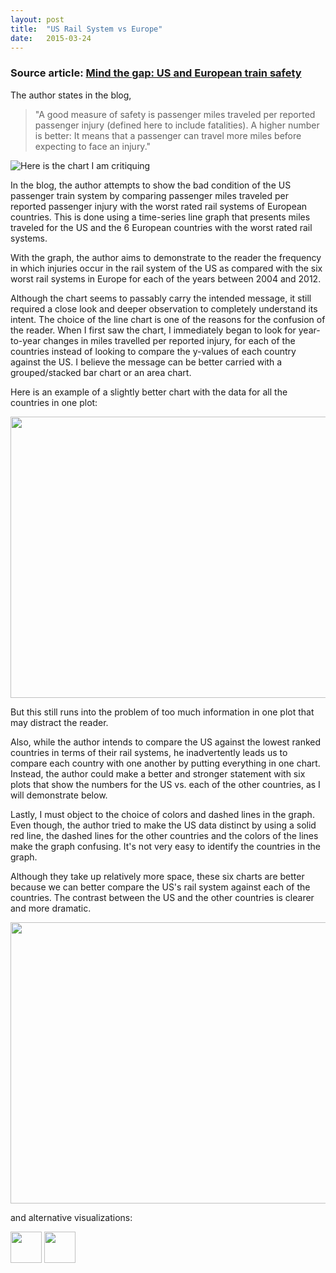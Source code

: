```yaml
---
layout: post
title:  "US Rail System vs Europe"
date:   2015-03-24
---
```


<h3> Source article: <a href='https://www.aei.org/publication/mind-the-gap-us-and-european-train-safety/'>Mind the gap: US and European train safety</a> </h3>

The author  states in the blog, 
 <blockquote>   "A good measure of safety is passenger miles traveled per reported passenger injury (defined here to include fatalities). A higher number is better: It means that a passenger can travel more miles before expecting to face an injury." </blockquote>

![Here is the chart I am critiquing](../../assets/source_chart.jpg)

In the blog, the author attempts to show the bad condition of the US passenger train system by comparing passenger miles traveled per reported passenger injury with the worst rated rail systems of European countries. This is done using a time-series line graph that presents miles traveled for the US and the 6 European countries with the worst rated rail systems. </p>

With the graph, the author aims to demonstrate to the reader the frequency in which injuries occur in the rail system of the US as compared with the six worst rail systems in Europe for each of the years between 2004 and 2012.

Although the chart seems to passably carry the intended message, it still required a close look and deeper observation to completely understand its intent. The choice of the line chart is one of the reasons for the confusion of the reader. When I first saw the chart, I immediately began to look for year-to-year changes in miles travelled per reported injury, for each of the countries instead of looking to compare the y-values of each country against the US. I believe the message can be better carried with a grouped/stacked bar chart or an area chart. 

Here is an example of a slightly better chart with the data for all the countries in one plot:

<a href="/assets/grouped_all.png"><img src="/assets/grouped_all.png" width="685" height="450" /> </a>

But this still runs into the problem of too much information in one plot that may distract the reader.

Also, while the author intends to compare the US against the lowest ranked countries in terms of their rail systems, he inadvertently leads us to compare each country with one another by putting everything in one chart. Instead, the author could make a better and stronger statement with six plots that show the numbers for the US vs. each of the other countries, as I will demonstrate below.

Lastly, I must object to the choice of colors and dashed lines in the graph. Even though, the author tried to make the US data distinct by using a solid red line, the dashed lines for the other countries and the colors of the lines make the graph confusing. It's not very easy to identify the countries in the graph.

Although they take up relatively more space, these six charts are better because we can better compare the US's rail system against each of the countries. The contrast between the US and the other countries is clearer and more dramatic.


<a href='/assets/plots.png'><img src="/assets/plots.png" width="685" height="450"/></a>

and alternative visualizations:

<a href='/assets/alt_bar.png'><img src="/assets/alt_bar.png" width="50" height="50"/></a>
<a href='/assets/alt_line.png'><img src="/assets/alt_line.png" width="50" height="50"/></a>
